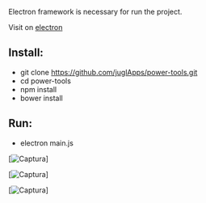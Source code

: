 Electron framework is necessary for run the project.

Visit on [electron](https://electronjs.org/)

## Install:
  - git clone https://github.com/juglApps/power-tools.git
  - cd power-tools
  - npm install
  - bower install
## Run:
  - electron main.js
 
 [![Captura](https://preview.ibb.co/cuTa98/pcb1.png)]
 
 [![Captura](https://preview.ibb.co/eCV0bo/pcb2.png)]
  
 [![Captura](https://preview.ibb.co/kBb6Go/pcb3.png)]
